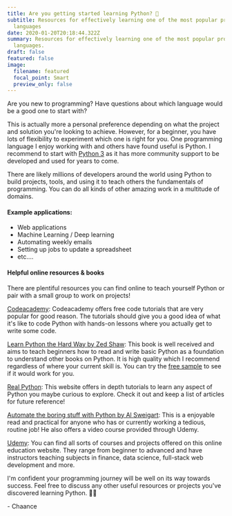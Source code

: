 ```yaml
---
title: Are you getting started learning Python? 🐍
subtitle: Resources for effectively learning one of the most popular programming
  languages
date: 2020-01-20T20:18:44.322Z
summary: Resources for effectively learning one of the most popular programming
  languages.
draft: false
featured: false
image:
  filename: featured
  focal_point: Smart
  preview_only: false
---
```

Are you new to programming? Have questions about which language would be a good one to start with?

This is actually more a personal preference depending on what the project and solution you're looking to achieve. However, for a beginner, you have lots of flexibility to experiment which one is right for you. One programming language I enjoy working with and others have found useful is Python. I recommend to start with [Python 3](https://www.python.org/downloads/) as it has more community support to be developed and used for years to come.

There are likely millions of developers around the world using Python to build projects, tools, and using it to teach others the fundamentals of programming. You can do all kinds of other amazing work in a multitude of domains.

#### Example applications:

* Web applications
* Machine Learning / Deep learning
* Automating weekly emails
* Setting up jobs to update a spreadsheet
* etc....

#### Helpful online resources & books

There are plentiful resources you can find online to teach yourself Python or pair with a small group to work on projects!

[Codeacademy](https://www.codecademy.com/learn/learn-python-3): Codeacademy offers free code tutorials that are very popular for good reason. The tutorials should give you a good idea of what it's like to code Python with hands-on lessons where you actually get to write some code.

[Learn Python the Hard Way by Zed Shaw](https://learncodethehardway.org/python/): This book is well received and aims to teach beginners how to read and write basic Python as a foundation to understand other books on Python. It is high quality which I recommend regardless of where your current skill is. You can try the [free sample](https://learnpythonthehardway.org/python3/) to see if it would work for you.

[Real Python](https://realpython.com/): This website offers in depth tutorials to learn any aspect of Python you maybe curious to explore. Check it out and keep a list of articles for future reference!

[Automate the boring stuff with Python by Al Sweigart](https://automatetheboringstuff.com/): This is a enjoyable read and practical for anyone who has or currently working a tedious, routine job! He also offers a video course provided through Udemy.

[Udemy](https://www.udemy.com/topic/python/free/): You can find all sorts of courses and projects offered on this online education website. They range from beginner to advanced and have instructors teaching subjects in finance, data science, full-stack web development and more.

I'm confident your programming journey will be well on its way towards success. Feel free to discuss any other useful resources or projects you've discovered learning Python. 👌🏾

\-  Chaance